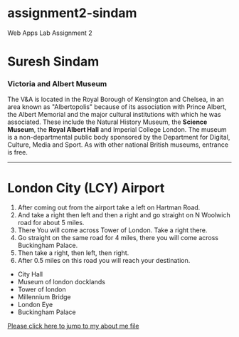 # assignment2-sindam
Web Apps Lab Assignment 2

# Suresh Sindam
### Victoria and Albert Museum

The V&A is located in the Royal Borough of Kensington and Chelsea, in an area known as "Albertopolis" because of its association with Prince Albert, the Albert Memorial and the major cultural institutions with which he was associated. These include the Natural History Museum, the **Science Museum**, the **Royal Albert Hall** and Imperial College London. The museum is a non-departmental public body sponsored by the Department for Digital, Culture, Media and Sport. As with other national British museums, entrance is free.
***
# London City (LCY) Airport
1. After coming out from the airport take a left on Hartman Road.
2. And take a right then left and then a right and go straight on N Woolwich road for about 5 miles.
3. There You will come across Tower of London. Take a right there.
4. Go straight on the same road for 4 miles, there 
you will come across Buckingham Palace.
5. Then take a right, then left, then right.
6. After 0.5 miles on this road you will reach your destination.

* City Hall
* Museum of london docklands
* Tower of london
* Millennium Bridge
* London Eye
* Buckingham Palace

[Please click here to jump to my about me file](AboutMe.md)

